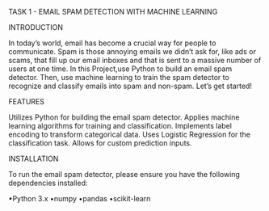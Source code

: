TASK 1 - EMAIL SPAM DETECTION WITH MACHINE LEARNING

INTRODUCTION

In today’s world, email has become a crucial way for people to communicate. Spam is those annoying emails we didn’t ask for, like ads or scams, that fill up our email inboxes and that is sent to a massive number of users at one time. In this Project,use Python to build an email spam detector. Then, use machine learning to train the spam detector to recognize and classify emails into spam and non-spam. Let’s get started!

FEATURES

Utilizes Python for building the email spam detector. Applies machine learning algorithms for training and classification. Implements label encoding to transform categorical data. Uses Logistic Regression for the classification task. Allows for custom prediction inputs.

INSTALLATION

To run the email spam detector, please ensure you have the following dependencies installed:

•Python 3.x •numpy •pandas •scikit-learn
